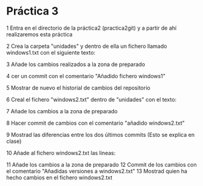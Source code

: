 # Práctica 3


1 Entra en el directorio de la práctica2 (practica2git) y a partir de ahí realizaremos esta práctica

2 Crea la carpeta "unidades" y dentro de ella un fichero llamado windows1.txt con el siguiente texto:


3 Añade los cambios realizados a la zona de preparado

4 cer un commit con el comentario "Añadido fichero windows1"

5 Mostrar de nuevo el historial de cambios del repositorio

6 Creal el fichero "windows2.txt" dentro de "unidades" con el texto:


7 Añade los cambios a la zona de preparado

8 Hacer commit de cambios con el comentario "añadido windows2.txt"

9 Mostrad las diferencias entre los dos últimos commits (Esto se explica en clase)

10 Añade al fichero windows2.txt las lineas:


11 Añade los cambios a la zona de preparado
12 Commit de los cambios con el comentario "Añadidas versiones a windows2.txt"
13 Mostrad quien ha hecho cambios en el fichero windows2.txt